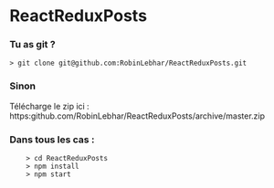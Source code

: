 # ReactReduxPosts

### Tu as git ? ###

```
> git clone git@github.com:RobinLebhar/ReactReduxPosts.git

```

### Sinon ###

Télécharge le zip ici : https:github.com/RobinLebhar/ReactReduxPosts/archive/master.zip
	
	
### Dans tous les cas : ###
```
	> cd ReactReduxPosts
	> npm install
	> npm start
```
